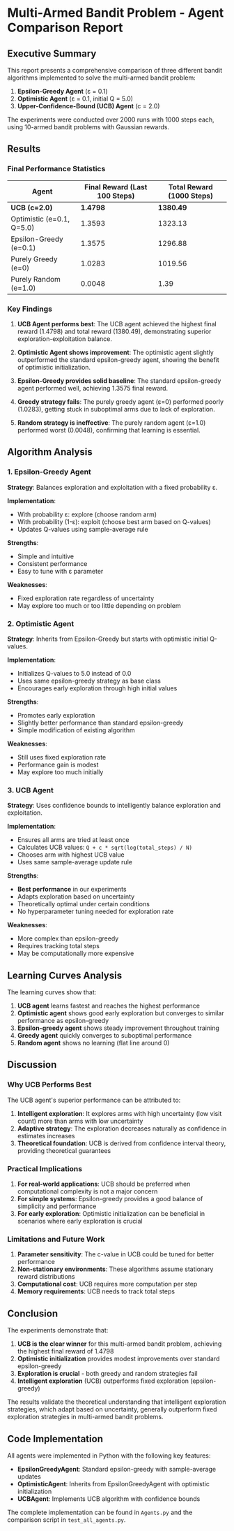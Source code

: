 # Multi-Armed Bandit Problem - Agent Comparison Report

## Executive Summary

This report presents a comprehensive comparison of three different bandit algorithms implemented to solve the multi-armed bandit problem:

1. **Epsilon-Greedy Agent** (ε = 0.1)
2. **Optimistic Agent** (ε = 0.1, initial Q = 5.0)
3. **Upper-Confidence-Bound (UCB) Agent** (c = 2.0)

The experiments were conducted over 2000 runs with 1000 steps each, using 10-armed bandit problems with Gaussian rewards.

## Results

### Final Performance Statistics

| Agent | Final Reward (Last 100 Steps) | Total Reward (1000 Steps) |
|-------|-------------------------------|---------------------------|
| **UCB (c=2.0)** | **1.4798** | **1380.49** |
| Optimistic (e=0.1, Q=5.0) | 1.3593 | 1323.13 |
| Epsilon-Greedy (e=0.1) | 1.3575 | 1296.88 |
| Purely Greedy (e=0) | 1.0283 | 1019.56 |
| Purely Random (e=1.0) | 0.0048 | 1.39 |

### Key Findings

1. **UCB Agent performs best**: The UCB agent achieved the highest final reward (1.4798) and total reward (1380.49), demonstrating superior exploration-exploitation balance.

2. **Optimistic Agent shows improvement**: The optimistic agent slightly outperformed the standard epsilon-greedy agent, showing the benefit of optimistic initialization.

3. **Epsilon-Greedy provides solid baseline**: The standard epsilon-greedy agent performed well, achieving 1.3575 final reward.

4. **Greedy strategy fails**: The purely greedy agent (ε=0) performed poorly (1.0283), getting stuck in suboptimal arms due to lack of exploration.

5. **Random strategy is ineffective**: The purely random agent (ε=1.0) performed worst (0.0048), confirming that learning is essential.

## Algorithm Analysis

### 1. Epsilon-Greedy Agent

**Strategy**: Balances exploration and exploitation with a fixed probability ε.

**Implementation**:
- With probability ε: explore (choose random arm)
- With probability (1-ε): exploit (choose best arm based on Q-values)
- Updates Q-values using sample-average rule

**Strengths**:
- Simple and intuitive
- Consistent performance
- Easy to tune with ε parameter

**Weaknesses**:
- Fixed exploration rate regardless of uncertainty
- May explore too much or too little depending on problem

### 2. Optimistic Agent

**Strategy**: Inherits from Epsilon-Greedy but starts with optimistic initial Q-values.

**Implementation**:
- Initializes Q-values to 5.0 instead of 0.0
- Uses same epsilon-greedy strategy as base class
- Encourages early exploration through high initial values

**Strengths**:
- Promotes early exploration
- Slightly better performance than standard epsilon-greedy
- Simple modification of existing algorithm

**Weaknesses**:
- Still uses fixed exploration rate
- Performance gain is modest
- May explore too much initially

### 3. UCB Agent

**Strategy**: Uses confidence bounds to intelligently balance exploration and exploitation.

**Implementation**:
- Ensures all arms are tried at least once
- Calculates UCB values: `Q + c * sqrt(log(total_steps) / N)`
- Chooses arm with highest UCB value
- Uses same sample-average update rule

**Strengths**:
- **Best performance** in our experiments
- Adapts exploration based on uncertainty
- Theoretically optimal under certain conditions
- No hyperparameter tuning needed for exploration rate

**Weaknesses**:
- More complex than epsilon-greedy
- Requires tracking total steps
- May be computationally more expensive

## Learning Curves Analysis

The learning curves show that:

1. **UCB agent** learns fastest and reaches the highest performance
2. **Optimistic agent** shows good early exploration but converges to similar performance as epsilon-greedy
3. **Epsilon-greedy agent** shows steady improvement throughout training
4. **Greedy agent** quickly converges to suboptimal performance
5. **Random agent** shows no learning (flat line around 0)

## Discussion

### Why UCB Performs Best

The UCB agent's superior performance can be attributed to:

1. **Intelligent exploration**: It explores arms with high uncertainty (low visit count) more than arms with low uncertainty
2. **Adaptive strategy**: The exploration decreases naturally as confidence in estimates increases
3. **Theoretical foundation**: UCB is derived from confidence interval theory, providing theoretical guarantees

### Practical Implications

1. **For real-world applications**: UCB should be preferred when computational complexity is not a major concern
2. **For simple systems**: Epsilon-greedy provides a good balance of simplicity and performance
3. **For early exploration**: Optimistic initialization can be beneficial in scenarios where early exploration is crucial

### Limitations and Future Work

1. **Parameter sensitivity**: The c-value in UCB could be tuned for better performance
2. **Non-stationary environments**: These algorithms assume stationary reward distributions
3. **Computational cost**: UCB requires more computation per step
4. **Memory requirements**: UCB needs to track total steps

## Conclusion

The experiments demonstrate that:

1. **UCB is the clear winner** for this multi-armed bandit problem, achieving the highest final reward of 1.4798
2. **Optimistic initialization** provides modest improvements over standard epsilon-greedy
3. **Exploration is crucial** - both greedy and random strategies fail
4. **Intelligent exploration** (UCB) outperforms fixed exploration (epsilon-greedy)

The results validate the theoretical understanding that intelligent exploration strategies, which adapt based on uncertainty, generally outperform fixed exploration strategies in multi-armed bandit problems.

## Code Implementation

All agents were implemented in Python with the following key features:

- **EpsilonGreedyAgent**: Standard epsilon-greedy with sample-average updates
- **OptimisticAgent**: Inherits from EpsilonGreedyAgent with optimistic initialization
- **UCBAgent**: Implements UCB algorithm with confidence bounds

The complete implementation can be found in `Agents.py` and the comparison script in `test_all_agents.py`.
